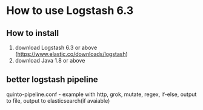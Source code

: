 # How to use Logstash 6.3

## How to install
01) download Logstash 6.3 or above (https://www.elastic.co/downloads/logstash)  
02) download Java 1.8 or above   


## better logstash pipeline

quinto-pipeline.conf - example with http, grok, mutate, regex, if-else, output to file, output to elasticsearch(if avaiable)



